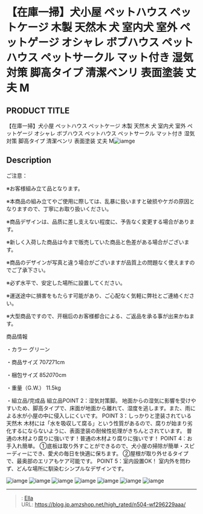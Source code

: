 # 【在庫一掃】犬小屋  ペットハウス ペットケージ 木製 天然木 犬 室内犬 室外 ペットゲージ オシャレ ボブハウス ペットハウス ペットサークル マット付き 湿気対策  脚高タイプ 清潔ベンリ 表面塗装 丈夫 M


## PRODUCT TITLE 

【在庫一掃】犬小屋  ペットハウス ペットケージ 木製 天然木 犬 室内犬 室外 ペットゲージ オシャレ ボブハウス ペットハウス ペットサークル マット付き 湿気対策  脚高タイプ 清潔ベンリ 表面塗装 丈夫 M![iamge](nan)

## Description

ご注意：

※お客様組み立て品となります。

※本商品の組み立てやご使用に際しては、乱暴に扱いますと破损やケガの原因となりますので、丁寧にお取り扱いください。

※商品デザインは、品质に差し支えない程度に、予告なく変更する場合があります。

※新しく入荷した商品は今まで贩売していた商品と色差がある場合がございます。

※商品のデザインが写真と違う場合がございますが品質上の問題なく使えますのでご了承下さい。

※必ず水平で、安定した場所に設置してください。

※運送途中に損害をもたらす可能があり、ご心配なく気軽に弊社とご連絡ください。

※大型商品ですので、开梱后のお客様都合による、ご返品を承る事が出来かねます。




商品情報




・カラー
グリーン


・商品サイズ
70*72*71cm


・梱包サイズ
85*20*70cm


・重量（G.W.）
11.5kg


・組立品/完成品
組立品POINT 2：湿気対策脚。 地面からの湿気に影響を受けやすいため、脚高タイプで、床面が地面から離れて、湿度を逃します。また、雨による水が小屋の中に侵入しにくいです。
POINT 3：しっかりと塗装されている天然木 木材には「水を吸収して腐る」という性質があるので、腐りが始まり劣化するにならないように、表面塗装の耐候性処理がきちんとされています。 普通の木材より腐りに強いです！普通の木材より腐りに強いです！
POINT 4：お手入れ簡単。 ①底板は取り外すことができるので、犬小屋の掃除が簡単・スピーディーにでき、愛犬の毎日を快適に保ちます。 ➁屋根が取り外せるタイプで、最奥部のエリアもケア可能です。
POINT 5：室内設置OK！ 室内外を問わず、どんな場所に馴染むシンプルなデザインです。






![iamge](nan)
![iamge](nan)
![iamge](nan)
![iamge](nan)
![iamge](nan)
![iamge](nan)
![iamge](nan)


---

> : [Ella](https://blog.jp.amzshop.net/)  
> URL: https://blog.jp.amzshop.net/high_rated/n504-wf296229aaa/  


